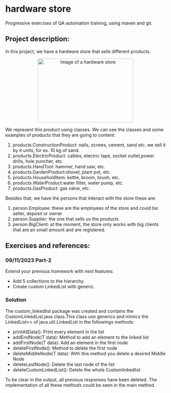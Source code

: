 # hardware store
Progressive exercises of QA automation training, using maven and git.

## Project description:
In this project, we have a hardware store that sells different products.

<p align="center">
<img src="https://t4.ftcdn.net/jpg/03/39/67/57/360_F_339675724_zKIsiEcSss6x2KOXUfHMfBrK9b0qbYCQ.jpg" alt="Image of a hardware store" width="300" height="200">
</p>

We represent this product using classes.
We can see the classes and some examples of products that they are going to content:
1. products.ConstructionProduct: nails, screws, cement, sand etc. we sell it by it units, for ex.
   10 kg of sand.
2. products.ElectricProduct: cables, electric tape, socket outlet,power drills, hole puncher, etc.
3. products.HandTool: hammer, hand saw, etc.
4. products.GardenProduct:shovel, plant pot, etc.
5. products.HouseholdItem: kettle, broom, brush, etc.
6. products.WaterProduct:water filter, water pump, etc.
7. products.GasProduct: gas valve, etc.

Besides that, we have the persons that interact with the store these are:
1. person.Employee: these are the employees of the store and could be: seller, deposit or owner
2. person.Supplier: the one that sells us the products
3. person.BigClient: at the moment, the store only works with big clients that are an small amount and are registered.

## Exercises and references:

### 09/11/2023 Part-2

Extend your previous homework with next features:
* Add 5 collections to the hierarchy.
* Create custom LinkedList with generic.

### Solution

The custom_linkedlist package was created and contains the CustomLinkedList.java
class.This class use generics and mimics the LinkedList<> of java.util.LinkedList in the followings
methods:
* printAllData(): Print every element in the list
* addEndNode(T data): Method to add an element to the linked list
* addFirstNode(T data): Add an element in the first node
* deleteFirstNode(): Method to delete the first node
* deleteMiddleNode(T data): With this method you delete a desired Middle Node
* deleteLastNode(): Delete the last node of the list
* deleteCustomLinkedList(): Delete the whole Customlinkedlist

To be clear in the output, all previous responses have been deleted.
The implementation of all these methods could be seen in the main method.